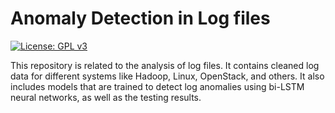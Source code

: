 # Anomaly Detection in Log files

[![License: GPL v3](https://img.shields.io/badge/License-GPLv3-blue.svg)](https://www.gnu.org/licenses/gpl-3.0)

This repository is related to the analysis of log files. It contains cleaned log data for different systems like Hadoop, Linux, OpenStack, and others. It also includes models that are trained to detect log anomalies using bi-LSTM neural networks, as well as the testing results.
